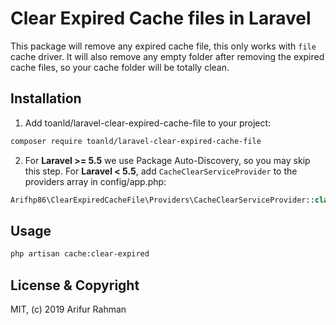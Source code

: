 # Clear Expired Cache files in Laravel

This package will remove any expired cache file, this only works with `file` cache driver. It will also remove any empty folder after removing the expired cache files, so your cache folder will be totally clean.

## Installation

1. Add toanld/laravel-clear-expired-cache-file to your project:

```bash
composer require toanld/laravel-clear-expired-cache-file
```

2. For **Laravel >= 5.5** we use Package Auto-Discovery, so you may skip this step.
   For **Laravel < 5.5**, add `CacheClearServiceProvider` to the providers array in config/app.php:

```php
Arifhp86\ClearExpiredCacheFile\Providers\CacheClearServiceProvider::class,
```

## Usage

```bash
php artisan cache:clear-expired
```

## License & Copyright

MIT, (c) 2019 Arifur Rahman
